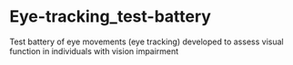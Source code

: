 # Eye-tracking_test-battery
Test battery of eye movements (eye tracking) developed to assess visual function in individuals with vision impairment
